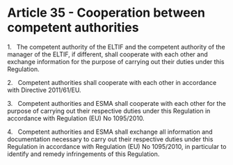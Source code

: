# Article 35 - Cooperation between competent authorities


1.   The competent authority of the ELTIF and the competent authority of the manager of the ELTIF, if different, shall cooperate with each other and exchange information for the purpose of carrying out their duties under this Regulation.

2.   Competent authorities shall cooperate with each other in accordance with Directive 2011/61/EU.

3.   Competent authorities and ESMA shall cooperate with each other for the purpose of carrying out their respective duties under this Regulation in accordance with Regulation (EU) No 1095/2010.

4.   Competent authorities and ESMA shall exchange all information and documentation necessary to carry out their respective duties under this Regulation in accordance with Regulation (EU) No 1095/2010, in particular to identify and remedy infringements of this Regulation.
